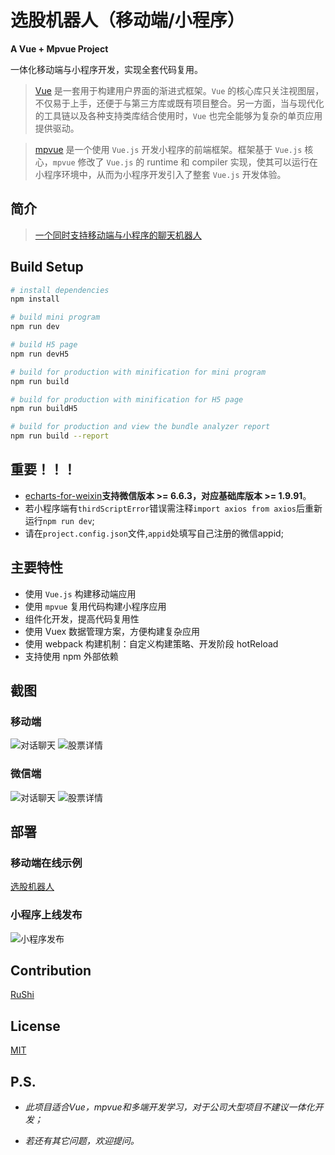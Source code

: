 # 选股机器人（移动端/小程序）

**A Vue + Mpvue Project**

一体化移动端与小程序开发，实现全套代码复用。

> [Vue](https://cn.vuejs.org/) 是一套用于构建用户界面的渐进式框架。`Vue` 的核心库只关注视图层，不仅易于上手，还便于与第三方库或既有项目整合。另一方面，当与现代化的工具链以及各种支持类库结合使用时，`Vue` 也完全能够为复杂的单页应用提供驱动。

> [mpvue](http://mpvue.com/) 是一个使用 `Vue.js` 开发小程序的前端框架。框架基于 `Vue.js` 核心，`mpvue` 修改了 `Vue.js` 的 runtime 和 compiler 实现，使其可以运行在小程序环境中，从而为小程序开发引入了整套 `Vue.js` 开发体验。

## 简介

> [一个同时支持移动端与小程序的聊天机器人](https://www.jianshu.com/p/91e566bfeedf)

## Build Setup

``` bash
# install dependencies
npm install

# build mini program
npm run dev

# build H5 page
npm run devH5

# build for production with minification for mini program
npm run build

# build for production with minification for H5 page
npm run buildH5

# build for production and view the bundle analyzer report
npm run build --report
```
## 重要！！！

- [echarts-for-weixin](https://github.com/ecomfe/echarts-for-weixin)**支持微信版本 >= 6.6.3，对应基础库版本 >= 1.9.91**。
- 若小程序端有`thirdScriptError`错误需注释`import axios from axios`后重新运行`npm run dev`;
- 请在`project.config.json`文件,`appid`处填写自己注册的微信appid;

## 主要特性

* 使用 `Vue.js` 构建移动端应用
* 使用 `mpvue` 复用代码构建小程序应用
* 组件化开发，提高代码复用性
* 使用 Vuex 数据管理方案，方便构建复杂应用
* 使用 webpack 构建机制：自定义构建策略、开发阶段 hotReload
* 支持使用 npm 外部依赖

## 截图

### 移动端

![对话聊天](./static/res/readmeImg/demo_2.png) ![股票详情](./static/res/readmeImg/demo_1.png)

### 微信端

![对话聊天](./static/res/readmeImg/demo_wx_1.png) ![股票详情](./static/res/readmeImg/demo_wx_2.png)

## 部署

### 移动端在线示例

[选股机器人](http://47.97.183.104:85)

### 小程序上线发布

![小程序发布](./static/res/readmeImg/demo_wx_publish.png)


## Contribution

[RuShi](https://github.com/zz570557024)

## License

[MIT](http://opensource.org/licenses/MIT)

## P.S.
- *此项目适合Vue，mpvue和多端开发学习，对于公司大型项目不建议一体化开发；*

- *若还有其它问题，欢迎提问。*
